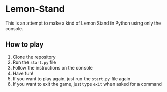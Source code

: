# Lemon-Stand
This is an attempt to make a kind of Lemon Stand in Python using only the console.

## How to play
1. Clone the repository
2. Run the `start.py` file
3. Follow the instructions on the console
4. Have fun!
5. If you want to play again, just run the `start.py` file again
6. If you want to exit the game, just type `exit` when asked for a command
